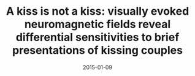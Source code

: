 ---
title: "A kiss is not a kiss: visually evoked neuromagnetic fields reveal differential sensitivities to brief presentations of kissing couples"
collection: publications
permalink: /publication/2015_a-kiss-is-not-a-kiss:-visually-evoked-neuromagneti
date: 2015-01-09
year: 2015
venue: 'NeuroReport'
authors: 'Cogan GB, Kirshenbaum S, Walker J, Poeppel D'
number: '129'
citation: 'Cogan GB, Kirshenbaum S, Walker J, Poeppel D (2015). A kiss is not a kiss: visually evoked neuromagnetic fields reveal differential sensitivities to brief presentations of kissing couples. NeuroReport.'
category: 'article'
---